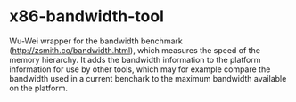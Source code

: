 # x86-bandwidth-tool
Wu-Wei wrapper for the bandwidth benchmark (http://zsmith.co/bandwidth.html), which measures the speed of the memory hierarchy. It adds the bandwidth information to the platform information for use by other tools, which may for example compare the bandwidth used in a current benchark to the maximum bandwidth available on the platform.
